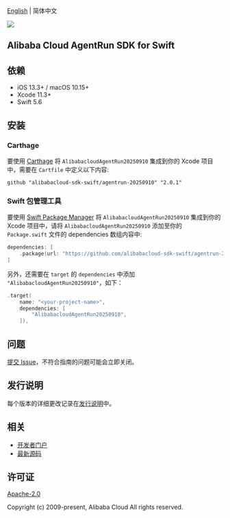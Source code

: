 [English](README.md) | 简体中文

![](https://aliyunsdk-pages.alicdn.com/icons/AlibabaCloud.svg)

## Alibaba Cloud AgentRun SDK for Swift

## 依赖

- iOS 13.3+ / macOS 10.15+
- Xcode 11.3+
- Swift 5.6

## 安装

### Carthage

要使用 [Carthage](https://github.com/Carthage/Carthage) 将 `AlibabacloudAgentRun20250910` 集成到你的 Xcode 项目中，需要在 `Cartfile` 中定义以下内容:

```ogdl
github "alibabacloud-sdk-swift/agentrun-20250910" "2.0.1"
```

### Swift 包管理工具

要使用 [Swift Package Manager](https://swift.org/package-manager/) 将 `AlibabacloudAgentRun20250910` 集成到你的 Xcode 项目中，请将 `AlibabacloudAgentRun20250910` 添加至你的 `Package.swift` 文件的 dependencies 数组内容中:

```swift
dependencies: [
    .package(url: "https://github.com/alibabacloud-sdk-swift/agentrun-20250910.git", from: "2.0.1")
]
```

另外，还需要在 `target` 的 `dependencies` 中添加 `"AlibabacloudAgentRun20250910"`，如下：

```swift
.target(
    name: "<your-project-name>",
    dependencies: [
        "AlibabacloudAgentRun20250910",
    ]),
```

## 问题

[提交 Issue](https://github.com/alibabacloud-sdk-swift/agentrun-20250910/issues/new)，不符合指南的问题可能会立即关闭。

## 发行说明

每个版本的详细更改记录在[发行说明](./ChangeLog.txt)中。

## 相关

* [开发者门户](https://next.api.aliyun.com/home)
* [最新源码](https://github.com/alibabacloud-sdk-swift/agentrun-20250910)

## 许可证

[Apache-2.0](http://www.apache.org/licenses/LICENSE-2.0)

Copyright (c) 2009-present, Alibaba Cloud All rights reserved.
